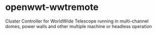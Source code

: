 # openwwt-wwtremote
Cluster Controller for WorldWide Telescope running in multi-channel domes, power walls and other multiple machine or headless operation
